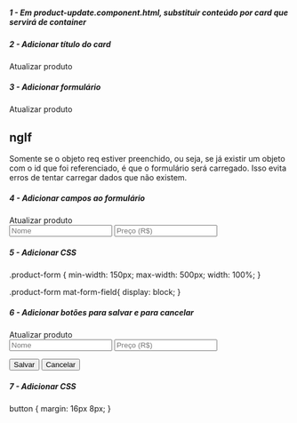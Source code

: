 ##### 1 - Em product-update.component.html, substituir conteúdo por card que servirá de container
<mat-card class="mat-elevation-z3">
</mat-card>


##### 2 - Adicionar título do card
<mat-card class="mat-elevation-z3">
    <mat-card-title>Atualizar produto</mat-card-title>
</mat-card>


##### 3 - Adicionar formulário
<mat-card class="mat-elevation-z3">
    <mat-card-title>Atualizar produto</mat-card-title>
    <form *ngIf="req" class="product-form">
    </form>
</mat-card>

## ngIf
Somente se o objeto req estiver preenchido, ou seja, se já existir um objeto com o id que foi referenciado, é que o formulário será carregado. Isso evita erros de tentar carregar dados que não existem.


##### 4 - Adicionar campos ao formulário
<mat-card class="mat-elevation-z3">
    <mat-card-title>Atualizar produto</mat-card-title>
    <form class="product-form">
        <mat-form-field>
          <input matInput placeholder="Nome" name="name" [(ngModel)]='req.name'>
        </mat-form-field>
        <mat-form-field>
          <input matInput placeholder="Preço (R$)"  name="price" [(ngModel)]='req.price'>
        </mat-form-field>
    </form>
</mat-card>


##### 5 - Adicionar CSS
.product-form {
    min-width: 150px;
    max-width: 500px;
    width: 100%;
}

.product-form mat-form-field{
    display: block;
}


##### 6 - Adicionar botões para salvar e para cancelar
<mat-card class="mat-elevation-z3">
    <mat-card-title>Atualizar produto</mat-card-title>
    <form class="product-form">
        <mat-form-field>
          <input matInput placeholder="Nome" [(ngModel)]='req.name'>
        </mat-form-field>
        <mat-form-field>
          <input matInput placeholder="Preço (R$)"  name="price" [(ngModel)]='req.price'>
        </mat-form-field>
    </form>
    <button mat-raised-button (click)="updateProduct()" color="primary">Salvar</button>
    <button mat-raised-button (click)="cancel()">Cancelar</button>
</mat-card>


##### 7 - Adicionar CSS
button {
    margin: 16px 8px;
}